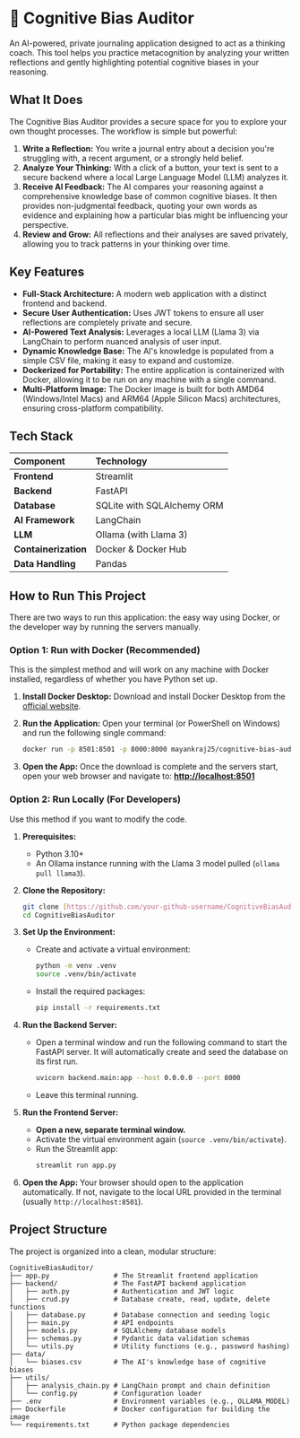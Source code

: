 # 🧠 Cognitive Bias Auditor

An AI-powered, private journaling application designed to act as a thinking coach. This tool helps you practice metacognition by analyzing your written reflections and gently highlighting potential cognitive biases in your reasoning.

## What It Does

The Cognitive Bias Auditor provides a secure space for you to explore your own thought processes. The workflow is simple but powerful:

1.  **Write a Reflection:** You write a journal entry about a decision you're struggling with, a recent argument, or a strongly held belief.
2.  **Analyze Your Thinking:** With a click of a button, your text is sent to a secure backend where a local Large Language Model (LLM) analyzes it.
3.  **Receive AI Feedback:** The AI compares your reasoning against a comprehensive knowledge base of common cognitive biases. It then provides non-judgmental feedback, quoting your own words as evidence and explaining how a particular bias might be influencing your perspective.
4.  **Review and Grow:** All reflections and their analyses are saved privately, allowing you to track patterns in your thinking over time.

## Key Features

* **Full-Stack Architecture:** A modern web application with a distinct frontend and backend.
* **Secure User Authentication:** Uses JWT tokens to ensure all user reflections are completely private and secure.
* **AI-Powered Text Analysis:** Leverages a local LLM (Llama 3) via LangChain to perform nuanced analysis of user input.
* **Dynamic Knowledge Base:** The AI's knowledge is populated from a simple CSV file, making it easy to expand and customize.
* **Dockerized for Portability:** The entire application is containerized with Docker, allowing it to be run on any machine with a single command.
* **Multi-Platform Image:** The Docker image is built for both AMD64 (Windows/Intel Macs) and ARM64 (Apple Silicon Macs) architectures, ensuring cross-platform compatibility.

## Tech Stack

| Component | Technology |
| :--- | :--- |
| **Frontend** | Streamlit |
| **Backend** | FastAPI |
| **Database** | SQLite with SQLAlchemy ORM |
| **AI Framework** | LangChain |
| **LLM** | Ollama (with Llama 3) |
| **Containerization**| Docker & Docker Hub |
| **Data Handling** | Pandas |

## How to Run This Project

There are two ways to run this application: the easy way using Docker, or the developer way by running the servers manually.

### Option 1: Run with Docker (Recommended)

This is the simplest method and will work on any machine with Docker installed, regardless of whether you have Python set up.

1.  **Install Docker Desktop:** Download and install Docker Desktop from the [official website](https://www.docker.com/products/docker-desktop/).
2.  **Run the Application:** Open your terminal (or PowerShell on Windows) and run the following single command:

    ```bash
    docker run -p 8501:8501 -p 8000:8000 mayankraj25/cognitive-bias-auditor:latest
    ```
3.  **Open the App:** Once the download is complete and the servers start, open your web browser and navigate to:
    **[http://localhost:8501](http://localhost:8501)**

### Option 2: Run Locally (For Developers)

Use this method if you want to modify the code.

1.  **Prerequisites:**
    * Python 3.10+
    * An Ollama instance running with the Llama 3 model pulled (`ollama pull llama3`).

2.  **Clone the Repository:**
    ```bash
    git clone [https://github.com/your-github-username/CognitiveBiasAuditor.git](https://github.com/your-github-username/CognitiveBiasAuditor.git)
    cd CognitiveBiasAuditor
    ```

3.  **Set Up the Environment:**
    * Create and activate a virtual environment:
        ```bash
        python -m venv .venv
        source .venv/bin/activate
        ```
    * Install the required packages:
        ```bash
        pip install -r requirements.txt
        ```

4.  **Run the Backend Server:**
    * Open a terminal window and run the following command to start the FastAPI server. It will automatically create and seed the database on its first run.
        ```bash
        uvicorn backend.main:app --host 0.0.0.0 --port 8000
        ```
    * Leave this terminal running.

5.  **Run the Frontend Server:**
    * **Open a new, separate terminal window.**
    * Activate the virtual environment again (`source .venv/bin/activate`).
    * Run the Streamlit app:
        ```bash
        streamlit run app.py
        ```
6.  **Open the App:** Your browser should open to the application automatically. If not, navigate to the local URL provided in the terminal (usually `http://localhost:8501`).

## Project Structure

The project is organized into a clean, modular structure:

```text
CognitiveBiasAuditor/
├── app.py                # The Streamlit frontend application
├── backend/              # The FastAPI backend application
│   ├── auth.py           # Authentication and JWT logic
│   ├── crud.py           # Database create, read, update, delete functions
│   ├── database.py       # Database connection and seeding logic
│   ├── main.py           # API endpoints
│   ├── models.py         # SQLAlchemy database models
│   ├── schemas.py        # Pydantic data validation schemas
│   └── utils.py          # Utility functions (e.g., password hashing)
├── data/
│   └── biases.csv        # The AI's knowledge base of cognitive biases
├── utils/
│   ├── analysis_chain.py # LangChain prompt and chain definition
│   └── config.py         # Configuration loader
├── .env                  # Environment variables (e.g., OLLAMA_MODEL)
├── Dockerfile            # Docker configuration for building the image
└── requirements.txt      # Python package dependencies
